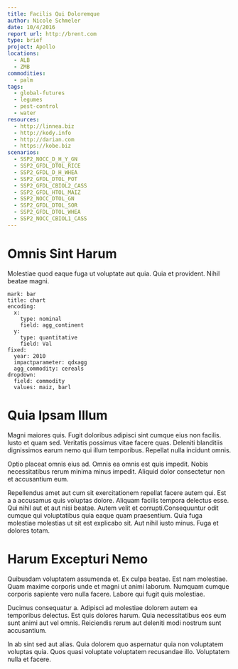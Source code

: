 ```yaml
---
title: Facilis Qui Doloremque
author: Nicole Schmeler
date: 10/4/2016
report url: http://brent.com
type: brief
project: Apollo
locations:
  - ALB
  - ZMB
commodities:
  - palm
tags:
  - global-futures
  - legumes
  - pest-control
  - water
resources:
  - http://linnea.biz
  - http://kody.info
  - http://darian.com
  - https://kobe.biz
scenarios:
  - SSP2_NOCC_D_H_Y_GN
  - SSP2_GFDL_DTOL_RICE
  - SSP2_GFDL_D_H_WHEA
  - SSP2_GFDL_DTOL_POT
  - SSP2_GFDL_CBIOL2_CASS
  - SSP2_GFDL_HTOL_MAIZ
  - SSP2_NOCC_DTOL_GN
  - SSP2_GFDL_DTOL_SOR
  - SSP2_GFDL_DTOL_WHEA
  - SSP2_NOCC_CBIOL1_CASS
---
```

# Omnis Sint Harum
Molestiae quod eaque fuga ut voluptate aut quia. Quia et provident. Nihil beatae magni.

```vis
mark: bar
title: chart
encoding:
  x:
    type: nominal
    field: agg_continent
  y:
    type: quantitative
    field: Val
fixed:
  year: 2010
  impactparameter: qdxagg
  agg_commodity: cereals
dropdown:
  field: commodity
  values: maiz, barl
```

# Quia Ipsam Illum
Magni maiores quis. Fugit doloribus adipisci sint cumque eius non facilis. Iusto et quam sed. Veritatis possimus vitae facere quas. Deleniti blanditiis dignissimos earum nemo qui illum temporibus. Repellat nulla incidunt omnis.
 Optio placeat omnis eius ad. Omnis ea omnis est quis impedit. Nobis necessitatibus rerum minima minus impedit. Aliquid dolor consectetur non et accusantium eum.
 Repellendus amet aut cum sit exercitationem repellat facere autem qui. Est a a accusamus quis voluptas dolore. Aliquam facilis tempora delectus esse. Qui nihil aut et aut nisi beatae. Autem velit et corrupti.Consequuntur odit cumque qui voluptatibus quia eaque quam praesentium. Quia fuga molestiae molestias ut sit est explicabo sit. Aut nihil iusto minus. Fuga et dolores totam.

# Harum Excepturi Nemo
Quibusdam voluptatem assumenda et. Ex culpa beatae. Est nam molestiae. Quam maxime corporis unde et magni ut animi laborum. Numquam cumque corporis sapiente vero nulla facere. Labore qui fugit quis molestiae.
 Ducimus consequatur a. Adipisci ad molestiae dolorem autem ea temporibus delectus. Est quis dolores harum. Quia necessitatibus eos eum sunt animi aut vel omnis. Reiciendis rerum aut deleniti modi nostrum sunt accusantium.
 In ab sint sed aut alias. Quia dolorem quo aspernatur quia non voluptatem voluptas quia. Quos quasi voluptate voluptatem recusandae illo. Voluptatem nulla et facere.

